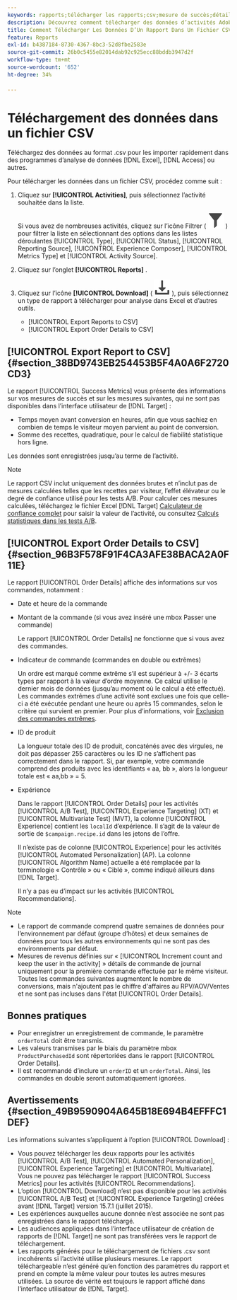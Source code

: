 ```yaml
---
keywords: rapports;télécharger les rapports;csv;mesure de succès;détails de commande
description: Découvrez comment télécharger des données d’activités Adobe  [!DNL Target]  au format CVS pour les importer rapidement dans Excel, Access ou d’autres programmes d’analyse de données.
title: Comment Télécharger Les Données D’Un Rapport Dans Un Fichier CSV ?
feature: Reports
exl-id: b4387184-8730-4367-8bc3-52d8fbe2583e
source-git-commit: 26b0c5455e82014dab92c925ecc88bddb3947d2f
workflow-type: tm+mt
source-wordcount: '652'
ht-degree: 34%

---
```


# Téléchargement des données dans un fichier CSV

Téléchargez des données au format .csv pour les importer rapidement dans des programmes d’analyse de données [!DNL Excel], [!DNL Access] ou autres.

Pour télécharger les données dans un fichier CSV, procédez comme suit :

1. Cliquez sur **[!UICONTROL Activities]**, puis sélectionnez l’activité souhaitée dans la liste.

   Si vous avez de nombreuses activités, cliquez sur l’icône Filtrer ( ![icône Filtrer](/help/main/assets/icons/Filter.svg) ) pour filtrer la liste en sélectionnant des options dans les listes déroulantes [!UICONTROL Type], [!UICONTROL Status], [!UICONTROL Reporting Source], [!UICONTROL Experience Composer], [!UICONTROL Metrics Type] et [!UICONTROL Activity Source].

1. Cliquez sur l’onglet **[!UICONTROL Reports]** .
1. Cliquez sur l’icône **[!UICONTROL Download]** ( ![icône Télécharger](/help/main/assets/icons/Download.svg) ), puis sélectionnez un type de rapport à télécharger pour analyse dans Excel et d’autres outils.

   * [!UICONTROL Export Reports to CSV]
   * [!UICONTROL Export Order Details to CSV]

## [!UICONTROL Export Report to CSV] {#section_38BD9743EB254453B5F4A0A6F2720CD3}

Le rapport [!UICONTROL Success Metrics] vous présente des informations sur vos mesures de succès et sur les mesures suivantes, qui ne sont pas disponibles dans l’interface utilisateur de [!DNL Target] :

* Temps moyen avant conversion en heures, afin que vous sachiez en combien de temps le visiteur moyen parvient au point de conversion.
* Somme des recettes, quadratique, pour le calcul de fiabilité statistique hors ligne.

Les données sont enregistrées jusqu’au terme de l’activité.

>[!NOTE]
>
>Le rapport CSV inclut uniquement des données brutes et n’inclut pas de mesures calculées telles que les recettes par visiteur, l’effet élévateur ou le degré de confiance utilisé pour les tests A/B. Pour calculer ces mesures calculées, téléchargez le fichier Excel [!DNL Target] [Calculateur de confiance complet](/help/main/assets/complete_confidence_calculator.xlsx) pour saisir la valeur de l’activité, ou consultez [Calculs statistiques dans les tests A/B](/help/main/c-reports/statistical-methodology/statistical-calculations.md).

## [!UICONTROL Export Order Details to CSV] {#section_96B3F578F91F4CA3AFE38BACA2A0F11E}

Le rapport [!UICONTROL Order Details] affiche des informations sur vos commandes, notamment :

* Date et heure de la commande
* Montant de la commande (si vous avez inséré une mbox Passer une commande)

  Le rapport [!UICONTROL Order Details] ne fonctionne que si vous avez des commandes.

* Indicateur de commande (commandes en double ou extrêmes)

  Un ordre est marqué comme extrême s’il est supérieur à +/- 3 écarts types par rapport à la valeur d’ordre moyenne. Ce calcul utilise le dernier mois de données (jusqu’au moment où le calcul a été effectué). Les commandes extrêmes d’une activité sont exclues une fois que celle-ci a été exécutée pendant une heure ou après 15 commandes, selon le critère qui survient en premier. Pour plus d’informations, voir [Exclusion des commandes extrêmes](/help/main/c-reports/c-report-settings/excluding-extreme-orders.md#task_2AE7743FFCDD466DAEEB720BE5F33DAA).

* ID de produit

  La longueur totale des ID de produit, concaténés avec des virgules, ne doit pas dépasser 255 caractères ou les ID ne s’affichent pas correctement dans le rapport. Si, par exemple, votre commande comprend des produits avec les identifiants « aa, bb », alors la longueur totale est « aa,bb » = 5.

* Expérience

  Dans le rapport [!UICONTROL Order Details] pour les activités [!UICONTROL A/B Test], [!UICONTROL Experience Targeting] (XT) et [!UICONTROL Multivariate Test] (MVT), la colonne [!UICONTROL Experience] contient les `localId` d’expérience. Il s’agit de la valeur de sortie de `$campaign.recipe.id` dans les jetons de l’offre.

  Il n’existe pas de colonne [!UICONTROL Experience] pour les activités [!UICONTROL Automated Personalization] (AP). La colonne [!UICONTROL Algorithm Name] actuelle a été remplacée par la terminologie « Contrôle » ou « Ciblé », comme indiqué ailleurs dans [!DNL Target].

  Il n’y a pas eu d’impact sur les activités [!UICONTROL Recommendations].

>[!NOTE]
>
>* Le rapport de commande comprend quatre semaines de données pour l’environnement par défaut (groupe d’hôtes) et deux semaines de données pour tous les autres environnements qui ne sont pas des environnements par défaut.
>* Mesures de revenus définies sur « [!UICONTROL Increment count and keep the user in the activity] » détails de commande de journal uniquement pour la première commande effectuée par le même visiteur. Toutes les commandes suivantes augmentent le nombre de conversions, mais n&#39;ajoutent pas le chiffre d&#39;affaires au RPV/AOV/Ventes et ne sont pas incluses dans l&#39;état [!UICONTROL Order Details].

## Bonnes pratiques

* Pour enregistrer un enregistrement de commande, le paramètre `orderTotal` doit être transmis.
* Les valeurs transmises par le biais du paramètre mbox `ProductPurchasedId` sont répertoriées dans le rapport [!UICONTROL Order Details].
* Il est recommandé d’inclure un `orderID` et un `orderTotal`. Ainsi, les commandes en double seront automatiquement ignorées.

## Avertissements {#section_49B9590904A645B18E694B4EFFFC1DEF}

Les informations suivantes s’appliquent à l’option [!UICONTROL Download] :

* Vous pouvez télécharger les deux rapports pour les activités [!UICONTROL A/B Test], [!UICONTROL Automated Personalization], [!UICONTROL Experience Targeting] et [!UICONTROL Multivariate]. Vous ne pouvez pas télécharger le rapport [!UICONTROL Success Metrics] pour les activités [!UICONTROL Recommendations].
* L’option [!UICONTROL Download] n’est pas disponible pour les activités [!UICONTROL A/B Test] et [!UICONTROL Experience Targeting] créées avant [!DNL Target] version 15.7.1 (juillet 2015).
* Les expériences auxquelles aucune donnée n’est associée ne sont pas enregistrées dans le rapport téléchargé.
* Les audiences appliquées dans l’interface utilisateur de création de rapports de [!DNL Target] ne sont pas transférées vers le rapport de téléchargement.
* Les rapports générés pour le téléchargement de fichiers .csv sont incohérents si l’activité utilise plusieurs mesures. Le rapport téléchargeable n’est généré qu’en fonction des paramètres du rapport et prend en compte la même valeur pour toutes les autres mesures utilisées. La source de vérité est toujours le rapport affiché dans l’interface utilisateur de [!DNL Target].
